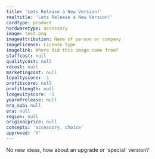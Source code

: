```yaml
---
title: 'Lets Release a New Version!'
realtitle: 'Lets Release a New Version!'
cardtype: product
hardwaretype: accessory
image: test.png
imageattribution: Name of person or company
imagelicense: License type
imagelink: Where did this image come from?
staffcost: null
qualitycost: null
rdcost: null
marketingcost: null
loyaltyscore: -1
profitscore: null
profitlength: null
longevityscore: -1
yearofrelease: null
era_sub: null
era: null
region: null
originalprice: null
concepts: 'accessory, choice'
approved: 'Y'
---
```


No new ideas, how about an upgrade or 'special' version?
